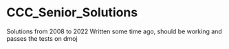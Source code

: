 # CCC_Senior_Solutions
Solutions from 2008 to 2022
Written some time ago, should be working and passes the tests on dmoj
